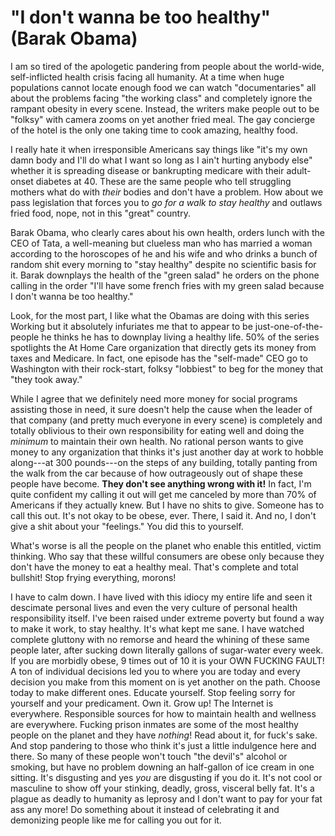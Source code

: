 # "I don't wanna be too healthy" (Barak Obama)

I am so tired of the apologetic pandering from people about the world-wide, self-inflicted health crisis facing all humanity. At a time when huge populations cannot locate enough food we can watch "documentaries" all about the problems facing "the working class" and completely ignore the rampant obesity in every scene. Instead, the writers make people out to be "folksy" with camera zooms on yet another fried meal. The gay concierge of the hotel is the only one taking time to cook amazing, healthy food.

I really hate it when irresponsible Americans say things like "it's my own damn body and I'll do what I want so long as I ain't hurting anybody else" whether it is spreading disease or bankrupting medicare with their adult-onset diabetes at 40. These are the same people who tell struggling mothers what do with *their* bodies and don't have a problem. How about we pass legislation that forces you to *go for a walk to stay healthy* and outlaws fried food, nope, not in this "great" country.

Barak Obama, who clearly cares about his own health, orders lunch with the CEO of Tata, a well-meaning but clueless man who has married a woman according to the horoscopes of he and his wife and who drinks a bunch of random shit every morning to "stay healthy" despite no scientific basis for it. Barak downplays the health of the "green salad" he orders  on the phone calling in the order "I'll have some french fries with my green salad because I don't wanna be too healthy."

Look, for the most part, I like what the Obamas are doing with this series Working but it absolutely infuriates me that to appear to be just-one-of-the-people he thinks he has to downplay living a healthy life. 50% of the series spotlights the At Home Care organization that directly gets its money from taxes and Medicare. In fact, one episode has the "self-made" CEO go to Washington with their rock-start, folksy "lobbiest" to beg for the money that "they took away."

While I agree that we definitely need more money for social programs assisting those in need, it sure doesn't help the cause when the leader of that company (and pretty much everyone in every scene) is completely and totally oblivious to their own responsibility for eating well and doing the *minimum* to maintain their own health. No rational person wants to give money to any organization that thinks it's just another day at work to hobble along---at 300 pounds---on the steps of any building, totally panting from the walk from the car because of how outrageously out of shape these people have become. **They don't see anything wrong with it!** In fact, I'm quite confident my calling it out will get me canceled by more than 70% of Americans if they actually knew. But I have no shits to give. Someone has to call this out. It's not okay to be obese, ever. There, I said it. And no, I don't give a shit about your "feelings." You did this to yourself.

What's worse is all the people on the planet who enable this entitled, victim thinking. Who say that these willful consumers are obese only because they don't have the money to eat a healthy meal. That's complete and total bullshit! Stop frying everything, morons!

I have to calm down. I have lived with this idiocy my entire life and seen it descimate personal lives and even the very culture of personal health responsibility itself. I've been raised under extreme poverty but found a way to make it work, to stay healthy. It's what kept me sane. I have watched complete gluttony with no remorse and heard the whining of these same people later, after sucking down literally gallons of sugar-water every week. If you are morbidly obese, 9 times out of 10 it is your OWN FUCKING FAULT! A ton of individual decisions led you to where you are today and every decision you make from this moment on is yet another on the path. Choose today to make different ones. Educate yourself. Stop feeling sorry for yourself and your predicament. Own it. Grow up! The Internet is everywhere. Responsible sources for how to maintain health and wellness are everywhere. Fucking prison inmates are some of the most healthy people on the planet and they have *nothing*! Read about it, for fuck's sake. And stop pandering to those who think it's just a little indulgence here and there. So many of these people won't touch "the devil's" alcohol or smoking, but have no problem downing an half-gallon of ice cream in one sitting. It's disgusting and yes *you* are disgusting if you do it. It's not cool or masculine to show off your stinking, deadly, gross, visceral belly fat. It's a plague as deadly to humanity as leprosy and I don't want to pay for your fat ass any more! Do something about it instead of celebrating it and demonizing people like me for calling you out for it.
